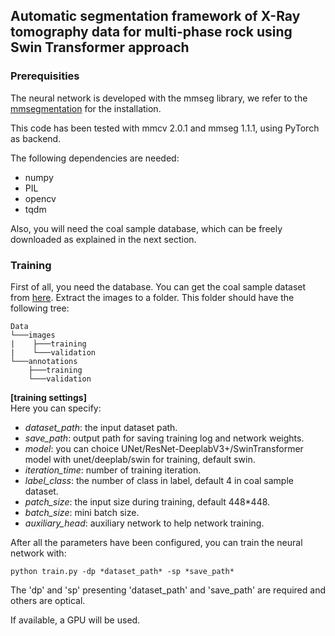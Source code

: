 ## Automatic segmentation framework of X-Ray tomography data for multi-phase rock using Swin Transformer approach

### Prerequisities
The neural network is developed with the mmseg library, we refer to the [mmsegmentation](https://github.com/open-mmlab/mmsegmentation/blob/main/docs/en/get_started.md#installation) for the installation.

This code has been tested with mmcv 2.0.1 and mmseg 1.1.1, using PyTorch as backend.

The following dependencies are needed:
- numpy
- PIL
- opencv
- tqdm

Also, you will need the coal sample database, which can be freely downloaded as explained in the next section.

### Training

First of all, you need the database. You can get the coal sample dataset from [here](http://www.isi.uu.nl/Research/Databases/DRIVE/). Extract the images to a folder. This folder should have the following tree:
```
Data
└───images
|    ├───training
|    └───validation
└───annotations
    ├───training
    └───validation
```

**[training settings]**  
Here you can specify:  
- *dataset_path*: the input dataset path.
- *save_path*: output path for saving training log and network weights.
- *model*: you can choice UNet/ResNet-DeeplabV3+/SwinTransformer model with unet/deeplab/swin for training, default swin.
- *iteration_time*: number of training iteration.
- *label_class*: the number of class in label, default 4 in coal sample dataset.
- *patch_size*: the input size during training, default 448*448.
- *batch_size*: mini batch size.
- *auxiliary_head*: auxiliary network to help network training.

After all the parameters have been configured, you can train the neural network with:
```
python train.py -dp *dataset_path* -sp *save_path*
```
The 'dp' and 'sp' presenting 'dataset_path' and 'save_path' are required and others are optical.

If available, a GPU will be used. 

